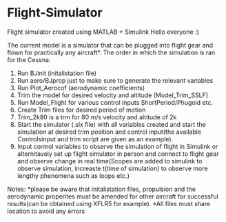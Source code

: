 # Flight-Simulator
Flight simulator created using MATLAB + Simulink
Hello everyone :)

The current model is a simulator that can be plugged into flight gear and flown for practically any aircraft*.
The order in which the simulation is ran for the Cessna:

1) Run BJinit (initalistation file)
2) Run aero/BJprop just to make sure to generate the relevant variables
3) Run Plot_Aerocof (aerodynamic coefficients)
4) Trim the model for desired velocity and altitude (Model_Trim_SSLF)
5) Run Model_Flight for various control inputs ShortPeriod/Phugoid etc.
6) Create Trim files for desired period of motion
7) Trim_2k80 is a trm for 80 m/s velocity and altitude of 2k
8) Start the simulator (.slx file) with all variables created and start the simulation at desired trim position and control input(the available Controlsinput and trim script are given as an example). 
9) Input control variables to observe the simulation of flight in Simulink or alternitavely set up flight simulator in person and connect to flight gear and observe change in real time(Scopes are added to simulink to observe simulation, increaste t(time of simulation) to observe more lengthy phenomena such as loops etc.)


Notes:
*please be aware that initalistation files, propulsion and the aerodynamic properites must be amended for other aircraft for successful results(can be obtained using XFLR5 for example).
*All files must share location to avoid any errors
